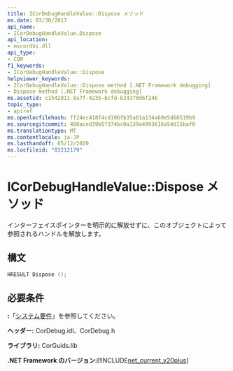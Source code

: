 ```yaml
---
title: ICorDebugHandleValue::Dispose メソッド
ms.date: 03/30/2017
api_name:
- ICorDebugHandleValue.Dispose
api_location:
- mscordbi.dll
api_type:
- COM
f1_keywords:
- ICorDebugHandleValue::Dispose
helpviewer_keywords:
- ICorDebugHandleValue::Dispose method [.NET Framework debugging]
- Dispose method [.NET Framework debugging]
ms.assetid: c1542811-0a7f-4235-bcfd-b24370d6f24b
topic_type:
- apiref
ms.openlocfilehash: ff24ec418f4cd106fb35a61a134a69e5d60519b9
ms.sourcegitcommit: 488aced39b5f374bc0a139a4993616a54d15baf0
ms.translationtype: MT
ms.contentlocale: ja-JP
ms.lasthandoff: 05/12/2020
ms.locfileid: "83212179"
---
```

# <a name="icordebughandlevaluedispose-method"></a>ICorDebugHandleValue::Dispose メソッド
インターフェイスポインターを明示的に解放せずに、このオブジェクトによって参照されるハンドルを解放します。  
  
## <a name="syntax"></a>構文  
  
```cpp  
HRESULT Dispose ();  
```  
  
## <a name="requirements"></a>必要条件  
 **:**「[システム要件](../../get-started/system-requirements.md)」を参照してください。  
  
 **ヘッダー:** CorDebug.idl、CorDebug.h  
  
 **ライブラリ:** CorGuids.lib  
  
 **.NET Framework のバージョン:**[!INCLUDE[net_current_v20plus](../../../../includes/net-current-v20plus-md.md)]
